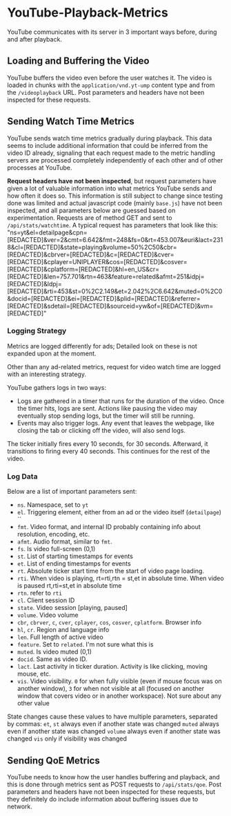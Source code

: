# YouTube-Playback-Metrics

YouTube communicates with its server in 3 important ways before, during and after playback.
## Loading and Buffering the Video

YouTube buffers the video even before the user watches it. The video is loaded in chunks with the `application/vnd.yt-ump` content type and from the `/videoplayback` URL. 
Post parameters and headers have not been inspected for these requests.
## Sending Watch Time Metrics

YouTube sends watch time metrics gradually during playback. This data seems to include additional information that could be inferred from the video ID already, signaling that each request made to the metric handling servers are processed completely independently of each other and of other processes at YouTube.

**Request headers have not been inspected**, but request parameters have given a lot of valuable information into what metrics YouTube sends and how often it does so. This information is still subject to change since testing done was limited and actual javascript code (mainly `base.js`) have not been inspected, and all parameters below are guessed based on experimentation.
Requests are of method GET and sent to `/api/stats/watchtime`. A typical request has parameters that look like this:  
"ns=yt&el=detailpage&cpn=\[REDACTED\]&ver=2&cmt=6.642&fmt=248&fs=0&rt=453.007&euri&lact=2318&cl=\[REDACTED\]&state=playing&volume=50%2C50&cbr=\[REDACTED\]&cbrver=\[REDACTED\]&c=\[REDACTED\]&cver=\[REDACTED\]&cplayer=UNIPLAYER&cos=\[REDACTED\]&cosver=\[REDACTED\]&cplatform=\[REDACTED\]&hl=en_US&cr=\[REDACTED\]&len=757.701&rtn=463&feature=related&afmt=251&idpj=\[REDACTED\]&ldpj=\[REDACTED\]&rti=453&st=0%2C2.149&et=2.042%2C6.642&muted=0%2C0&docid=\[REDACTED\]&ei=\[REDACTED\]&plid=\[REDACTED\]&referrer=\[REDACTED\]&sdetail=\[REDACTED\]&sourceid=yw&of=\[REDACTED\]&vm=\[REDACTED\]"
### Logging Strategy

Metrics are logged differently for ads; Detailed look on these is not expanded upon at the moment.

Other than any ad-related metrics, request for video watch time are logged with an interesting strategy.

YouTube gathers logs in two ways:
- Logs are gathered in a timer that runs for the duration of the video. Once the timer hits, logs are sent. Actions like pausing the video may eventually stop sending logs, but the timer will still be running.
- Events may also trigger logs. Any event that leaves the webpage, like closing the tab or clicking off the video, will also send logs.

The ticker initially fires every 10 seconds, for 30 seconds. Afterward, it transitions to firing every 40 seconds. This continues for the rest of the video.
### Log Data

Below are a list of important parameters sent:

- `ns`. Namespace, set to `yt`
- `el`. Triggering element, either from an ad or the video itself (`detailpage`) ``
- `fmt`. Video format, and internal ID probably containing info about resolution, encoding, etc.
- `afmt`. Audio format, similar to `fmt`.
- `fs`. Is video full-screen (0,1)
- `st`. List of starting timestamps for events
- `et`. List of ending timestamps for events
- `rt`. Absolute ticker start time from the start of video page loading.
- `rti`. When video is playing, rt=rti,rtn = st,et in absolute time. When video is paused rt,rti=st,et in absolute time
- `rtn`. refer to `rti`
- `cl`. Client session ID
- `state`. Video session \[playing, paused\]
- `volume`. Video volume
- `cbr`, `cbrver`, `c`, `cver`, `cplayer`, `cos`, `cosver`, `cplatform`. Browser info
- `hl`, `cr`. Region and language info
- `len`. Full length of active video
- `feature`. Set to `related`. I'm not sure what this is
- `muted`. Is video muted (0,1)
- `docid`. Same as video ID.
- `lact`. Last activity in ticker duration. Activity is like clicking, moving mouse, etc.
- `vis`. Video visibility. `0` for when fully visible (even if mouse focus was on another window), `3` for when not visible at all (focused on another window that covers video or in another workspace). Not sure about any other value

State changes cause these values to have multiple parameters, separated by commas:
`et`, `st` always even if another state was changed
`muted` always even if another state was changed
`volume` always even if another state was changed
`vis` only if visibility was changed
## Sending QoE Metrics

YouTube needs to know how the user handles buffering and playback, and this is done through metrics sent as POST requests to `/api/stats/qoe`. 
Post parameters and headers have not been inspected for these requests, but they definitely do include information about buffering issues due to network.
